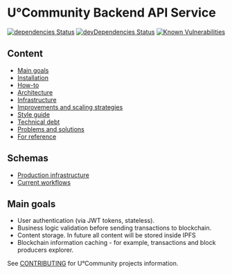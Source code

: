 # U°Community Backend API Service

[![dependencies Status](https://david-dm.org/UOSnetwork/ucom.backend/status.svg)](https://david-dm.org/UOSnetwork/ucom.backend) 
[![devDependencies Status](https://david-dm.org/UOSnetwork/ucom.backend/dev-status.svg)](https://david-dm.org/UOSnetwork/ucom.backend?type=dev)
[![Known Vulnerabilities](https://snyk.io/test/github/vladimirice/ucom.backend/badge.svg)](https://snyk.io/test/github/vladimirice/ucom.backend)

## Content
* [Main goals](#main-goals)
* [Installation](documentation/INSTALLATION.md)
* [How-to](documentation/HOW_TO.md)
* [Architecture](documentation/ARCHITECTURE.md)
* [Infrastructure](documentation/INFRASTRUCTURE.md)
* [Improvements and scaling strategies](documentation/IMPROVEMENTS_AND_SCALING_STRATEGIES.md)
* [Style guide](documentation/STYLE_GUIDE.md)
* [Technical debt](documentation/TECHNICAL_DEBT.md)
* [Problems and solutions](documentation/PROBLEMS_AND_SOLUTIONS.md)
* [For reference](documentation/FOR_REFERENCE.md)

## Schemas
* [Production infrastructure](documentation/jpeg/production-infrastructure.jpg)
* [Current workflows](documentation/jpeg/current-workflows.jpg)

## Main goals

* User authentication (via JWT tokens, stateless).
* Business logic validation before sending transactions to blockchain.
* Content storage. In future all content will be stored inside IPFS
* Blockchain information caching - for example, transactions and block producers explorer.


See [CONTRIBUTING](../../../uos.docs/blob/master/CONTRIBUTING.md) for U°Community projects information.
